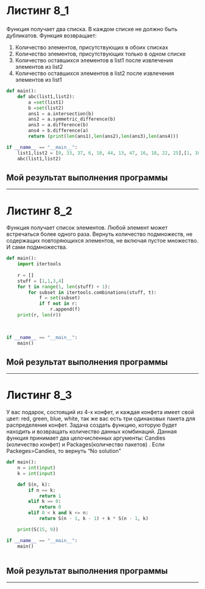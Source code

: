 # Листинг 8_1

###  
Функция получает два списка. В каждом списке не должно быть дубликатов.
Функция возвращает:
1) Количество элементов, присутствующих в обоих списках
2) Количество элементов, присутствующих только в одном списке
3) Количество оставшихся элементов в list1 после извлечения элементов из list2
4) Количество оставшихся элементов в list2 после извлечения элементов из list1

```py
def main():
    def abc(list1,list2):
        a =set(list1)
        b =set(list2)
        ans1 = a.intersection(b)
        ans2 = a.symmetric_difference(b)
        ans3 = a.difference(b)
        ans4 = b.difference(a)
        return (print(len(ans1),len(ans2),len(ans3),len(ans4)))

if __name__ == "__main__":
    list1,list2 = [0, 33, 37, 6, 10, 44, 13, 47, 16, 18, 22, 25],[1, 38, 48, 8, 41, 7, 12, 47, 16, 40, 20, 23, 25]
    abc(list1,list2)
```
## Мой результат выполнения программы

____

# Листинг 8_2

Функция получает список элементов. Любой элемент может встречаться более одного раза.
Вернуть количество подмножеств, не содержащих повторяющихся элементов, не включая пустое множество. И сами подмножества.

```py
def main():
    import itertools 
    
    r = [] 
    stuff = [1,1,3,4] 
    for t in range(1, len(stuff) + 1): 
        for subset in itertools.combinations(stuff, t): 
            f = set(subset) 
            if f not in r:
                r.append(f)
    print(r, len(r))
   
   

if __name__ == "__main__":
    main()    
```
## Мой результат выполнения программы

____

# Листинг 8_3

У вас подарок, состоящий из 4-х конфет, и каждая конфета имеет свой цвет: red, green, blue, white, так же вас есть три одинаковых пакета для распределения конфет.
Задача создать функцию, которую будет находить и возвращать количество данных комбинаций. Данная функция принимает два целочисленных аргументы: Candies (количество конфет) и Packages(количество пакетов) .  Если Packeges>Candies, то вернуть “No solution”

```py
def main():
    n = int(input)
    k = int(input)

    def S(n, k):
        if n == k:
            return 1
        elif k == 0:
            return 0
        elif 0 < k and k <= n:
            return S(n - 1, k - 1) + k * S(n - 1, k)

    print(S(15, 9))

if __name__ == "__main__":
    main()    
     
```
## Мой результат выполнения программы

____

